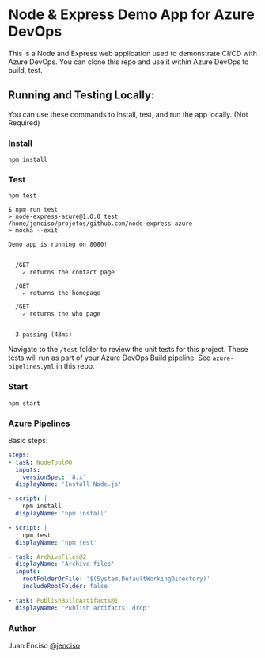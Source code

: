 # Node & Express Demo App for Azure DevOps

This is a Node and Express web application used to demonstrate CI/CD with Azure DevOps. You can clone this repo and use it within Azure DevOps to build, test.

## Running and Testing Locally:

You can use these commands to install, test, and run the app locally. (Not Required)

### Install

```
npm install
```

### Test

```
npm test
```

```shell
$ npm run test
> node-express-azure@1.0.0 test /home/jenciso/projetos/github.com/node-express-azure
> mocha --exit

Demo app is running on 8080!


  /GET
    ✓ returns the contact page

  /GET
    ✓ returns the homepage

  /GET
    ✓ returns the who page


  3 passing (43ms)
```

Navigate to the `/test` folder to review the unit tests for this project. These tests will run as part of your Azure DevOps Build pipeline. See `azure-pipelines.yml` in this repo.

### Start

```
npm start
```

### Azure Pipelines

Basic steps:

```yaml
steps:
- task: NodeTool@0
  inputs:
    versionSpec: '8.x'
  displayName: 'Install Node.js'

- script: |
    npm install
  displayName: 'npm install'

- script: |
    npm test
  displayName: 'npm test'

- task: ArchiveFiles@2
  displayName: 'Archive files'
  inputs:
    rootFolderOrFile: '$(System.DefaultWorkingDirectory)'
    includeRootFolder: false

- task: PublishBuildArtifacts@1
  displayName: 'Publish artifacts: drop'
```

### Author

Juan Enciso
[@jenciso](https://twitter.com/jenciso)

